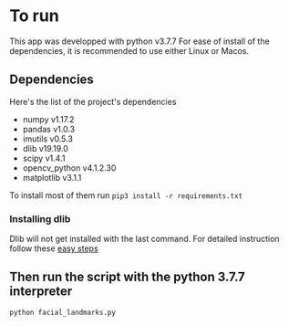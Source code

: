 # To run

This app was developped with python v3.7.7
For ease of install of the dependencies, it is recommended to use either Linux or Macos.

## Dependencies
Here's the list of the project's dependencies
- numpy v1.17.2
- pandas v1.0.3
- imutils v0.5.3
- dlib v19.19.0
- scipy v1.4.1
- opencv_python v4.1.2.30
- matplotlib v3.1.1

To install most of them run `pip3 install -r requirements.txt`

### Installing dlib
Dlib will not get installed with the last command. For detailed instruction follow these [easy steps](https://www.pyimagesearch.com/2018/01/22/install-dlib-easy-complete-guide/)

## Then run the script with the python 3.7.7 interpreter
`python facial_landmarks.py`
